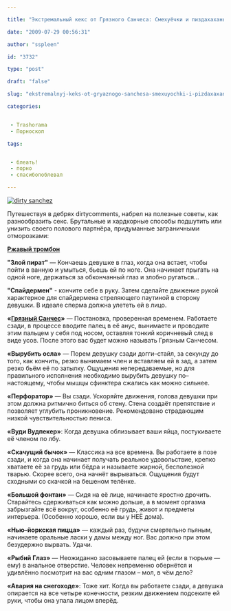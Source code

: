 ```yaml
---

title: "Экстремальный кекс от Грязного Санчеса: Смехуёчки и пиздахаханьки"

date: "2009-07-29 00:56:31"

author: "sspleen"

id: "3732"

type: "post"

draft: "false"

slug: "ekstremalnyj-keks-ot-gryaznogo-sanchesa-smexuyochki-i-pizdaxaxanki"

categories:


 - Trashorama
 - Порноскоп

tags:


 - блеать!
 - порно
 - спасибопоблевал

---
```

[![dirty sanchez](/uploads/2009/07/грязный-Санчес.jpg)](/2009/07/ekstremalnyj-keks-ot-gryaznogo-sanchesa-smexuyochki-i-pizdaxaxanki/olympus-digital-camera-22/)  
  
Путешествуя в дебрях dirtycomments, набрел на полезные советы, как разнообразить секс. Брутальные и хардкорные способы подшутить или унизить своего полового партнёра, придуманные заграничными отморозками:  
  
**[Ржавый тромбон](http://en.wikipedia.org/wiki/Rusty_trombone)**  
  
**"Злой пират"** — Кончаешь девушке в глаз, когда она встает, чтобы пойти в ванную и умыться, бьешь ей по ноге. Она начинает прыгать на одной ноге, держаться за обкончанный глаз и злобно ругаться…  
  
**"Спайдермен"** - кончите себе в руку. Затем сделайте движение рукой характерное для спайдермена стреляющего паутиной в сторону девушки. В идеале сперма должна улететь ей в лицо.  
  
**«[Грязный Санчес](http://en.wikipedia.org/wiki/Dirty_Sanchez_%28sexual_act%29)»** — Постановка, проверенная временем. Работаете сзади, в процессе вводите палец в её анус, вынимаете и проводите этим пальцем у себя под носом, оставляя тонкий коричневый след в виде усов. После этого вас будет можно называть Грязным Санчесом.  
  
**«Вырубить осла»** — Порем девушку сзади догги–стайл, за секунду до того, как кончить, резко вынимаем член и вставляем ей в зад, а затем резко бьём её по затылку. Ощущения непередаваемые, но для правильного исполнения необходимо вырубить девушку по–настоящему, чтобы мышцы сфинктера сжались как можно сильнее.  
  
**«Перфоратор»** — Вы сзади. Ускоряйте движения, голова девушки при этом должна ритмично биться об стену. Стена создаёт препятствие и позволяет углубить проникновение. Рекомендовано страдающим низкой чувствительностью пениса.  
  
**«Вуди Вудпекер»**: Когда девушка облизывает ваши яйца, постукиваете её членом по лбу.  
  
**«Скачущий бычок»** — Классика на все времена. Вы работаете в позе сзади, и когда она начинает получать реальное удовольствие, крепко хватаете её за грудь или бёдра и называете жирной, бесполезной тварью. Скорее всего, она начнёт вырываться. Ощущения будут сходными со скачкой на бешеном телёнке.  
  
**«Большой фонтан»** — Сидя на её лице, начинаете яростно дрочить. Старайтесь сдерживаться как можно дольше, а в момент оргазма забрызгайте всё вокруг, особенно её грудь, живот и предметы интерьера. (Особенно хорошо, если вы у НЕЁ дома).  
  
**«Нью–йоркская пицца»** — каждый раз, будучи смертельно пьяным, начинаете оральные ласки у дамы между ног. Вас должно при этом безудержно вырвать. Удачи.  
  
**«Рыбий Глаз»** — Неожиданно засовываете палец ей (если в тюрьме — ему) в анальное отверстие. Человек непременно обернётся и удивлённо посмотрит на вас одним глазом – мол, в чём дело?  
  
**«Авария на снегоходе»**: Тоже хит. Когда вы работаете сзади, а девушка опирается на все четыре конечности, резким движением подсеките ей руки, чтобы она упала лицом вперёд.